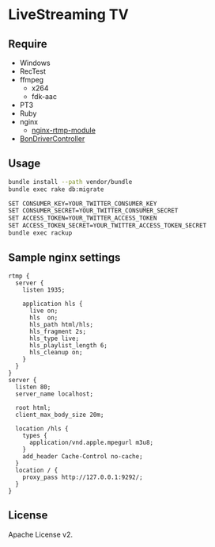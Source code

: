 LiveStreaming TV
=====

## Require

* Windows
* RecTest
* ffmpeg
    * x264
    * fdk-aac
* PT3
* Ruby
* nginx
    * [nginx-rtmp-module](https://github.com/arut/nginx-rtmp-module)
* [BonDriverController](https://github.com/shunirr/BonDriverController)

## Usage

```sh
bundle install --path vendor/bundle
bundle exec rake db:migrate
```

```sh
SET CONSUMER_KEY=YOUR_TWITTER_CONSUMER_KEY
SET CONSUMER_SECRET=YOUR_TWITTER_CONSUMER_SECRET
SET ACCESS_TOKEN=YOUR_TWITTER_ACCESS_TOKEN
SET ACCESS_TOKEN_SECRET=YOUR_TWITTER_ACCESS_TOKEN_SECRET
bundle exec rackup
```

## Sample nginx settings

```
rtmp {
  server {
    listen 1935;

    application hls {
      live on;
      hls  on;
      hls_path html/hls;
      hls_fragment 2s;
      hls_type live;
      hls_playlist_length 6;
      hls_cleanup on;
    }
  }
}
server {
  listen 80;
  server_name localhost;

  root html;
  client_max_body_size 20m;

  location /hls {
    types {
      application/vnd.apple.mpegurl m3u8;
    }
    add_header Cache-Control no-cache;
  }
  location / {
    proxy_pass http://127.0.0.1:9292/;
  }
}
```

## License

Apache License v2.

